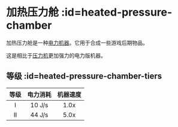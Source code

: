 # 加热压力舱 :id=heated-pressure-chamber

加热压力舱是一种[电力机器](/Electric-Machines#machines)。它用于合成一些游戏后期物品。

这是相比于[压力机](/Pressure-Chamber)更加强力的电力版机器。

## 等级 :id=heated-pressure-chamber-tiers

| 等级 | 电力消耗 | 机器速度 |
| :--: | :----: | :--------------: |
| I    | 10 J/s | 1.0x             |
| II   | 44 J/s | 5.0x             |
